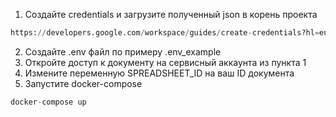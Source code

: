 1. Создайте credentials и загрузите полученный json в корень проекта
```python 
https://developers.google.com/workspace/guides/create-credentials?hl=en
```
2. Создайте .env файл по примеру .env_example
3. Откройте доступ к документу на сервисный аккаунта из пункта 1
4. Измените переменную SPREADSHEET_ID на ваш ID документа
5. Запустите docker-compose
```python
docker-compose up
```